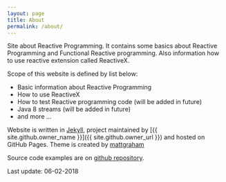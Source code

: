 ```yaml
---
layout: page
title: About
permalink: /about/
---
```


Site about Reactive Programming. It contains some basics about Reactive Programming and Functional Reactive programming. Also information how to use reactive extension called ReactiveX.

Scope of this website is defined by list below:

* Basic information about Reactive Programming
* How to use ReactiveX
* How to test Reactive programming code (will be added in future)
* Java 8 streams (will be added in future)
* and more ...

Website is written in [Jekyll](https://jekyllrb.com/), project maintained by [{{ site.github.owner_name }}]({{ site.github.owner_url }}) and hosted on GitHub Pages. Theme is created by [mattgraham](https://twitter.com/michigangraham)

Source code examples are on [github repository](https://github.com/Novros/reactiveworld-examples).

Last update: 06-02-2018
